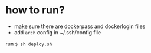 # how to run?

* make sure there are dockerpass and dockerlogin files
* add `arch` config in ~/.ssh/config file

run `$ sh deploy.sh`
